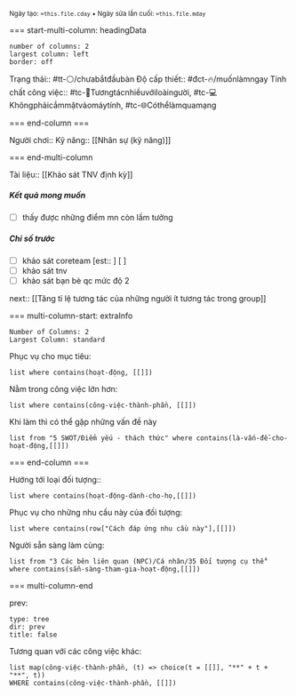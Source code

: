 <sub>Ngày tạo: `=this.file.cday` • Ngày sửa lần cuối: `=this.file.mday`</sub>

=== start-multi-column: headingData
```column-settings  
number of columns: 2
largest column: left
border: off
```

Trạng thái:: #tt-⚪/chưabắtđầubàn
Độ cấp thiết:: #đct-🔥/muốnlàmngay
Tính chất công việc:: #tc-🥳Tươngtácnhiềuvớiloàingười, #tc-💻Khôngphảicắmmặtvàomáytính, #tc-🌐Cóthểlàmquamạng

=== end-column ===

Người chơi::
Kỹ năng:: [[Nhân sự (kỹ năng)]]

=== end-multi-column

Tài liệu:: [[Khảo sát TNV định kỳ]]
##### Kết quả mong muốn
- [ ] thấy được những điểm mn còn lầm tưởng 

##### Chỉ số trước
- [ ] khảo sát coreteam [est:: ] [ ]
- [ ] khảo sát tnv
- [ ] khảo sát bạn bè qc mức độ 2

next:: [[Tăng tỉ lệ tương tác của những người ít tương tác trong group]]

=== multi-column-start: extraInfo
```column-settings
Number of Columns: 2
Largest Column: standard
```

Phục vụ cho mục tiêu:
```dataview
list where contains(hoạt-động, [[]])
```
Nằm trong công việc lớn hơn:
```dataview
list where contains(công-việc-thành-phần, [[]])
```
Khi làm thì có thể gặp những vấn đề này
```dataview
list from "5 SWOT/Điểm yếu - thách thức" where contains(là-vấn-đề-cho-hoạt-động,[[]])
```

=== end-column ===

Hướng tới loại đối tượng::
```dataview
list where contains(hoạt-động-dành-cho-họ,[[]])
```
Phục vụ cho những nhu cầu này của đối tượng:
```dataview
list where contains(row["Cách đáp ứng nhu cầu này"],[[]])
```
Người sẵn sàng làm cùng:
```dataview
list from "3 Các bên liên quan (NPC)/Cá nhân/35 Đối tượng cụ thể" where contains(sẵn-sàng-tham-gia-hoạt-động,[[]])
```

=== multi-column-end

prev:
```breadcrumbs
type: tree
dir: prev
title: false
```

Tương quan với các công việc khác:
```dataview 
list map(công-việc-thành-phần, (t) => choice(t = [[]], "**" + t + "**", t))
WHERE contains(công-việc-thành-phần, [[]])
```

